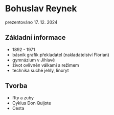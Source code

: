 # Bohuslav Reynek
prezentováno 17. 12. 2024

## Základní informace
* 1892 - 1971
* básník grafik překladatel (nakladatelství Florian)
* gymnázium v Jihlavě
* život ovlivněn válkami a režimem
* technika suché jehly, linoryt

## Tvorba
* Rty a zuby
* Cyklus Don Quijote
* Cesta